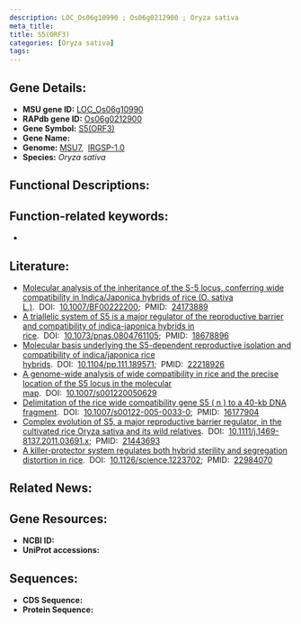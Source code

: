 ```yaml
---
description: LOC_Os06g10990 ; Os06g0212900 ; Oryza sativa
meta_title:
title: S5(ORF3)
categories: [Oryza sativa]
tags: 
---
```


## Gene Details:
- **MSU gene ID:** [LOC_Os06g10990](http://rice.uga.edu/cgi-bin/ORF_infopage.cgi?orf=LOC_Os06g10990)  
- **RAPdb gene ID:** [Os06g0212900](https://rapdb.dna.affrc.go.jp/locus/?name=Os06g0212900)  
- **Gene Symbol:** <u>S5(ORF3)</u>
- **Gene Name:**
- **Genome:**  [MSU7](http://rice.uga.edu/),&nbsp;&nbsp;[IRGSP-1.0](https://rapdb.dna.affrc.go.jp/download/irgsp1.html)
- **Species:** *Oryza sativa*

## Functional Descriptions:

## Function-related keywords:
   - [](/tags//)

## Literature:
   - [Molecular analysis of the inheritance of the S-5 locus, conferring wide compatibility in Indica/Japonica hybrids of rice (O. sativa L.)](https://www.doi.org/10.1007/BF00222200).&nbsp;&nbsp;DOI:&nbsp;&nbsp;[10.1007/BF00222200](https://www.doi.org/10.1007/BF00222200);&nbsp;&nbsp;PMID:&nbsp;&nbsp;[24173889](https://pubmed.ncbi.nlm.nih.gov/24173889/)
   - [A triallelic system of S5 is a major regulator of the reproductive barrier and compatibility of indica-japonica hybrids in rice](https://www.doi.org/10.1073/pnas.0804761105).&nbsp;&nbsp;DOI:&nbsp;&nbsp;[10.1073/pnas.0804761105](https://www.doi.org/10.1073/pnas.0804761105);&nbsp;&nbsp;PMID:&nbsp;&nbsp;[18678896](https://pubmed.ncbi.nlm.nih.gov/18678896/)
   - [Molecular basis underlying the S5-dependent reproductive isolation and compatibility of indica/japonica rice hybrids](https://www.doi.org/10.1104/pp.111.189571).&nbsp;&nbsp;DOI:&nbsp;&nbsp;[10.1104/pp.111.189571](https://www.doi.org/10.1104/pp.111.189571);&nbsp;&nbsp;PMID:&nbsp;&nbsp;[22218926](https://pubmed.ncbi.nlm.nih.gov/22218926/)
   - [A genome-wide analysis of wide compatibility in rice and the precise location of the S5 locus in the molecular map](https://www.doi.org/10.1007/s001220050629).&nbsp;&nbsp;DOI:&nbsp;&nbsp;[10.1007/s001220050629](https://www.doi.org/10.1007/s001220050629)
   - [Delimitation of the rice wide compatibility gene S5 ( n ) to a 40-kb DNA fragment](https://www.doi.org/10.1007/s00122-005-0033-0).&nbsp;&nbsp;DOI:&nbsp;&nbsp;[10.1007/s00122-005-0033-0](https://www.doi.org/10.1007/s00122-005-0033-0);&nbsp;&nbsp;PMID:&nbsp;&nbsp;[16177904](https://pubmed.ncbi.nlm.nih.gov/16177904/)
   - [Complex evolution of S5, a major reproductive barrier regulator, in the cultivated rice Oryza sativa and its wild relatives](https://www.doi.org/10.1111/j.1469-8137.2011.03691.x).&nbsp;&nbsp;DOI:&nbsp;&nbsp;[10.1111/j.1469-8137.2011.03691.x](https://www.doi.org/10.1111/j.1469-8137.2011.03691.x);&nbsp;&nbsp;PMID:&nbsp;&nbsp;[21443693](https://pubmed.ncbi.nlm.nih.gov/21443693/)
   - [A killer-protector system regulates both hybrid sterility and segregation distortion in rice](https://www.doi.org/10.1126/science.1223702).&nbsp;&nbsp;DOI:&nbsp;&nbsp;[10.1126/science.1223702](https://www.doi.org/10.1126/science.1223702);&nbsp;&nbsp;PMID:&nbsp;&nbsp;[22984070](https://pubmed.ncbi.nlm.nih.gov/22984070/)

## Related News:

## Gene Resources:
- **NCBI ID:**  []()
- **UniProt accessions:** [](https://www.uniprot.org/uniprotkb//entry)

## Sequences:
- **CDS Sequence:**
- **Protein Sequence:**
